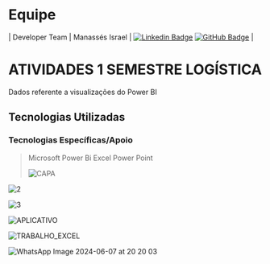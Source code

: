 # Equipe
| Developer Team  | Manassés Israel              |   [![Linkedin Badge](https://img.shields.io/badge/Linkedin-blue?style=flat-square&logo=Linkedin&logoColor=white)](https://www.linkedin.com/in/lucas-barsaglini-71774b188?trk=contact-info) [![GitHub Badge](https://img.shields.io/badge/GitHub-111217?style=flat-square&logo=github&logoColor=white)](https://github.com/Barsaglini99) |


# ATIVIDADES 1 SEMESTRE LOGÍSTICA


 Dados referente a visualizações do Power BI
## Tecnologias Utilizadas

 ### Tecnologias Específicas/Apoio
 > Microsoft Power Bi
>Excel
> Power Point
>
>
> ![CAPA](https://github.com/MANASSES2710/E4-INFO/assets/163482609/7d8793b8-98eb-4ff2-bd03-d0beb4d8ae85)
> 
![2](https://github.com/MANASSES2710/E4-INFO/assets/163482609/b4a5327b-1381-4531-a86e-59cd6823fd3d)
> 
![3](https://github.com/MANASSES2710/E4-INFO/assets/163482609/0ec33e62-22f1-4461-a632-b723f96e5a96)


![APLICATIVO](https://github.com/MANASSES2710/E4-INFO/assets/163482609/a219ddc5-f63d-4f2b-a59d-ea6cc980c325)


![TRABALHO_EXCEL](https://github.com/MANASSES2710/E4-INFO/assets/163482609/e7bd561c-db73-4b56-8996-920270e8ae93)



![WhatsApp Image 2024-06-07 at 20 20 03](https://github.com/MANASSES2710/E4-INFO/assets/163482609/011ca08e-5620-4639-82a8-be2d0485d719)







